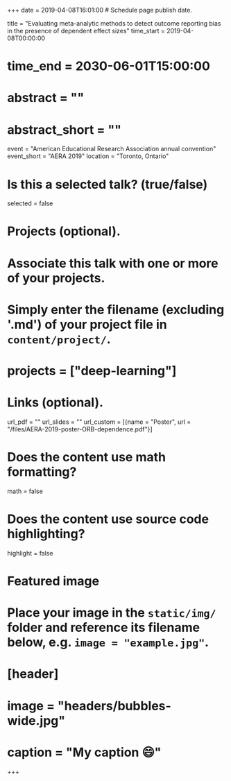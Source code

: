 +++
date = 2019-04-08T16:01:00  # Schedule page publish date.

title = "Evaluating meta-analytic methods to detect outcome reporting bias in the presence of dependent effect sizes"
time_start = 2019-04-08T00:00:00
# time_end = 2030-06-01T15:00:00
# abstract = ""
# abstract_short = ""
event = "American Educational Research Association annual convention"
event_short = "AERA 2019"
location = "Toronto, Ontario"

# Is this a selected talk? (true/false)
selected = false

# Projects (optional).
#   Associate this talk with one or more of your projects.
#   Simply enter the filename (excluding '.md') of your project file in `content/project/`.
# projects = ["deep-learning"]

# Links (optional).
url_pdf = ""
url_slides = ""
url_custom = [{name = "Poster", url = "/files/AERA-2019-poster-ORB-dependence.pdf"}]

# Does the content use math formatting?
math = false

# Does the content use source code highlighting?
highlight = false

# Featured image
# Place your image in the `static/img/` folder and reference its filename below, e.g. `image = "example.jpg"`.
# [header]
# image = "headers/bubbles-wide.jpg"
# caption = "My caption :smile:"

+++

